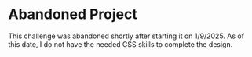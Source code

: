 # Abandoned Project

This challenge was abandoned shortly after starting it on 1/9/2025. As of this date, I do not have the needed CSS skills to complete the design.
